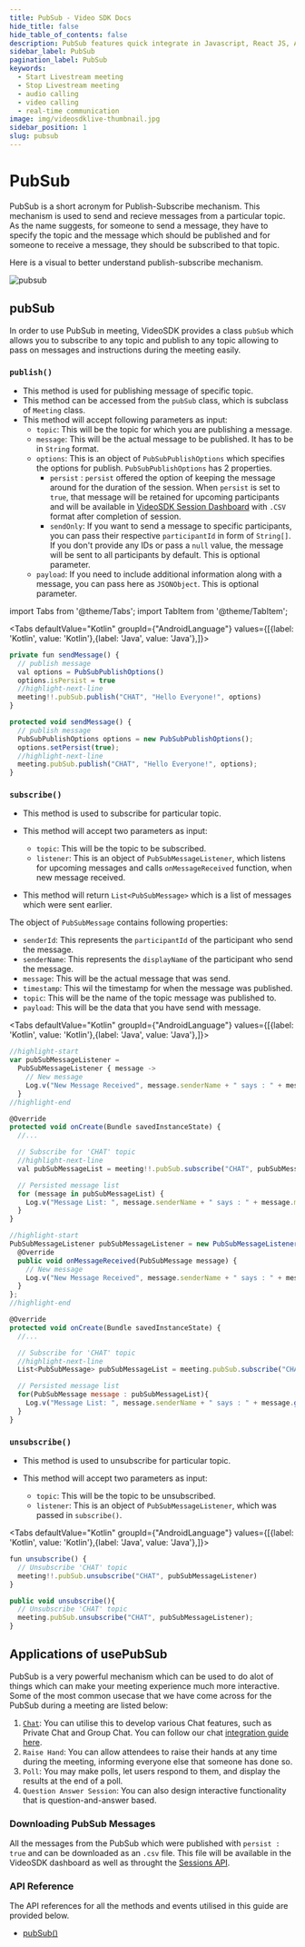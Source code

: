 ```yaml
---
title: PubSub - Video SDK Docs
hide_title: false
hide_table_of_contents: false
description: PubSub features quick integrate in Javascript, React JS, Android, IOS, React Native, Flutter with Video SDK to add live video & audio conferencing to your applications.
sidebar_label: PubSub
pagination_label: PubSub
keywords:
  - Start Livestream meeting
  - Stop Livestream meeting
  - audio calling
  - video calling
  - real-time communication
image: img/videosdklive-thumbnail.jpg
sidebar_position: 1
slug: pubsub
---
```


# PubSub

PubSub is a short acronym for Publish-Subscribe mechanism. This mechanism is used to send and recieve messages from a particular topic. As the name suggests, for someone to send a message, they have to specify the topic and the message which should be published and for someone to receive a message, they should be subscribed to that topic.

Here is a visual to better understand publish-subscribe mechanism.

![pubsub](/img/pubsub.png)

## pubSub

In order to use PubSub in meeting, VideoSDK provides a class `pubSub` which allows you to subscribe to any topic and publish to any topic allowing to pass on messages and instructions during the meeting easily.

### `publish()`

- This method is used for publishing message of specific topic.
- This method can be accessed from the `pubSub` class, which is subclass of `Meeting` class. 
- This method will accept following parameters as input:
  - `topic`: This will be the topic for which you are publishing a message.                                    
  - `message`: This will be the actual message to be published. It has to be in `String` format.
  - `options`: This is an object of `PubSubPublishOptions` which specifies the options for publish. `PubSubPublishOptions` has 2 properties. 
    - `persist` : `persist` offered the option of keeping the message around for the duration of the session. When `persist` is set to `true`, that message will be retained for upcoming participants and will be available in [VideoSDK Session Dashboard](https://app.videosdk.live/meetings/sessions) with `.CSV` format after completion of session.
    - `sendOnly`: If you want to send a message to specific participants, you can pass their respective `participantId` in form of `String[]`. If you don't provide any IDs or pass a `null` value, the message will be sent to all participants by default. This is optional parameter.
  - `payload`: If you need to include additional information along with a message, you can pass here as `JSONObject`. This is optional parameter.

import Tabs from '@theme/Tabs';
import TabItem from '@theme/TabItem';

<Tabs
defaultValue="Kotlin"
groupId={"AndroidLanguage"}
values={[{label: 'Kotlin', value: 'Kotlin'},{label: 'Java', value: 'Java'},]}>

<TabItem value="Kotlin">

```js
private fun sendMessage() {
  // publish message
  val options = PubSubPublishOptions()
  options.isPersist = true
  //highlight-next-line
  meeting!!.pubSub.publish("CHAT", "Hello Everyone!", options)
}
```

</TabItem>

<TabItem value="Java">

```js
protected void sendMessage() {
  // publish message
  PubSubPublishOptions options = new PubSubPublishOptions();
  options.setPersist(true);
  //highlight-next-line
  meeting.pubSub.publish("CHAT", "Hello Everyone!", options);
}
```

</TabItem>

</Tabs>

### `subscribe()`

- This method is used to subscribe for particular topic. 
- This method will accept two parameters as input:

  - `topic`: This will be the topic to be subscribed.                                    
  - `listener`: This is an object of `PubSubMessageListener`, which listens for upcoming messages and calls `onMessageReceived` function, when new message received.

- This method will return `List<PubSubMessage>` which is a list of messages which were sent earlier.

The object of `PubSubMessage` contains following properties:

- `senderId`: This represents the `participantId` of the participant who send the message.
- `senderName`: This represents the `displayName` of the participant who send the message.
- `message`: This will be the actual message that was send.
- `timestamp`: This wil the timestamp for when the message was published.
- `topic`: This will be the name of the topic message was published to.
- `payload`: This will be the data that you have send with message.

<Tabs
defaultValue="Kotlin"
groupId={"AndroidLanguage"}
values={[{label: 'Kotlin', value: 'Kotlin'},{label: 'Java', value: 'Java'},]}>

<TabItem value="Kotlin">

```js
//highlight-start
var pubSubMessageListener =
  PubSubMessageListener { message ->
    // New message
    Log.v("New Message Received", message.senderName + " says : " + message.message)
  }
//highlight-end

@Override
protected void onCreate(Bundle savedInstanceState) {
  //...

  // Subscribe for 'CHAT' topic
  //highlight-next-line
  val pubSubMessageList = meeting!!.pubSub.subscribe("CHAT", pubSubMessageListener)

  // Persisted message list
  for (message in pubSubMessageList) {
    Log.v("Message List: ", message.senderName + " says : " + message.message)
  }
}
```

</TabItem>

<TabItem value="Java">

```js
//highlight-start
PubSubMessageListener pubSubMessageListener = new PubSubMessageListener() {
  @Override
  public void onMessageReceived(PubSubMessage message) {
    // New message
    Log.v("New Message Received", message.senderName + " says : " + message.getMessage());
  }
};
//highlight-end

@Override
protected void onCreate(Bundle savedInstanceState) {
  //...

  // Subscribe for 'CHAT' topic
  //highlight-next-line
  List<PubSubMessage> pubSubMessageList = meeting.pubSub.subscribe("CHAT",pubSubMessageListener);

  // Persisted message list
  for(PubSubMessage message : pubSubMessageList){
    Log.v("Message List: ", message.senderName + " says : " + message.getMessage());
  }
}
```

</TabItem>

</Tabs>

### `unsubscribe()`

- This method is used to unsubscribe for particular topic. 
- This method will accept two parameters as input:

  - `topic`: This will be the topic to be unsubscribed.                                    
  - `listener`: This is an object of `PubSubMessageListener`, which was passed in `subscribe()`.

<Tabs
defaultValue="Kotlin"
groupId={"AndroidLanguage"}
values={[{label: 'Kotlin', value: 'Kotlin'},{label: 'Java', value: 'Java'},]}>

<TabItem value="Kotlin">

```js
fun unsubscribe() {
  // Unsubscribe 'CHAT' topic
  meeting!!.pubSub.unsubscribe("CHAT", pubSubMessageListener)
}
```

</TabItem>

<TabItem value="Java">

```js
public void unsubscribe(){
  // Unsubscribe 'CHAT' topic
  meeting.pubSub.unsubscribe("CHAT", pubSubMessageListener);
}
```

</TabItem>

</Tabs>

## Applications of usePubSub

PubSub is a very powerful mechanism which can be used to do alot of things which can make your meeting experience much more interactive. Some of the most common usecase that we have come across for the PubSub during a meeting are listed below:

1. [`Chat`](./chat-using-pubsub): You can utilise this to develop various Chat features, such as Private Chat and Group Chat. You can follow our chat [integration guide here](./chat-using-pubsub).
2. `Raise Hand`: You can allow attendees to raise their hands at any time during the meeting, informing everyone else that someone has done so.
3. `Poll`: You may make polls, let users respond to them, and display the results at the end of a poll.
4. `Question Answer Session`: You can also design interactive functionality that is question-and-answer based.

### Downloading PubSub Messages

All the messages from the PubSub which were published with `persist : true` and can be downloaded as an `.csv` file. This file will be available in the VideoSDK dashboard as well as throught the [Sessions API](/api-reference/realtime-communication/fetch-session-using-sessionid).

### API Reference

The API references for all the methods and events utilised in this guide are provided below.

- [pubSub()](/android/api/sdk-reference/pubsub-class/introduction)
